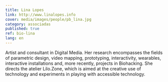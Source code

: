```yaml
---
title: Lina Lopes
link: http://www.linalopes.info
cover: media/images/people/pb_lina.jpg
category: associadas
published: true
ref: bio-lina
lang: en
---
```

Artist and consultant in Digital Media. Her research encompasses the fields of parametric design, video mapping, prototyping, interactivity, wearables, interactive installations and, more recently, projects in Biohacking. She directs the atelier Lilo.Zone, which is aimed at the creative use of technology and experiments in playing with accessible technology.
